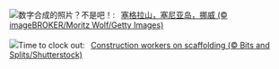 ![](https://www.bing.com/th?id=OHR.MountSegla_ZH-CN0758615745_UHD.jpg&w=1000)数字合成的照片？不是吧！:&nbsp;&ensp;[塞格拉山，塞尼亚岛，挪威 (© imageBROKER/Moritz Wolf/Getty Images)](https://www.bing.com/th?id=OHR.MountSegla_ZH-CN0758615745_UHD.jpg)
<br><br/>
![](https://www.bing.com/th?id=OHR.LaborDayWorkers_EN-US3448430770_UHD.jpg&w=1000)Time to clock out:&nbsp;&ensp;[Construction workers on scaffolding (© Bits and Splits/Shutterstock)](https://www.bing.com/th?id=OHR.LaborDayWorkers_EN-US3448430770_UHD.jpg)
<br><br/>
